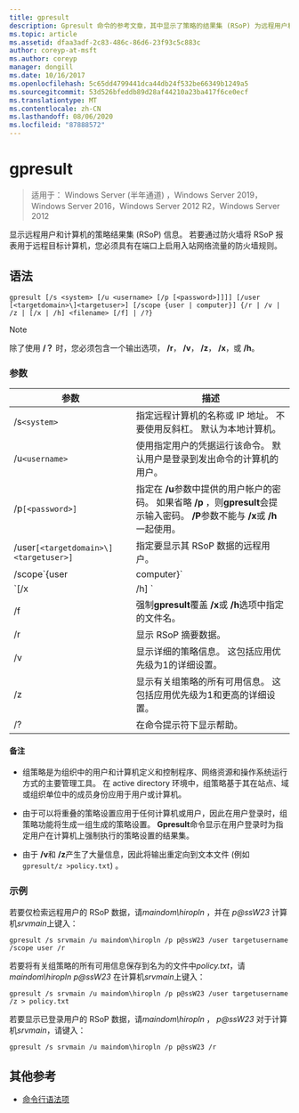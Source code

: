 ```yaml
---
title: gpresult
description: Gpresult 命令的参考文章，其中显示了策略的结果集 (RSoP) 为远程用户和计算机提供的信息。
ms.topic: article
ms.assetid: dfaa3adf-2c83-486c-86d6-23f93c5c883c
author: coreyp-at-msft
ms.author: coreyp
manager: dongill
ms.date: 10/16/2017
ms.openlocfilehash: 5c65dd4799441dca44db24f532be66349b1249a5
ms.sourcegitcommit: 53d526bfeddb89d28af44210a23ba417f6ce0ecf
ms.translationtype: MT
ms.contentlocale: zh-CN
ms.lasthandoff: 08/06/2020
ms.locfileid: "87888572"
---
```

# <a name="gpresult"></a>gpresult

> 适用于： Windows Server (半年通道) ，Windows Server 2019，Windows Server 2016，Windows Server 2012 R2，Windows Server 2012

显示远程用户和计算机的策略结果集 (RSoP) 信息。 若要通过防火墙将 RSoP 报表用于远程目标计算机，您必须具有在端口上启用入站网络流量的防火墙规则。

## <a name="syntax"></a>语法

```
gpresult [/s <system> [/u <username> [/p [<password>]]]] [/user [<targetdomain>\]<targetuser>] [/scope {user | computer}] {/r | /v | /z | [/x | /h] <filename> [/f] | /?}
```

> [!NOTE]
> 除了使用 **/？** 时，您必须包含一个输出选项， **/r**， **/v**， **/z**， **/x**，或 **/h**。

### <a name="parameters"></a>参数

| 参数 | 描述 |
| --------- | ----------- |
| /s`<system>` | 指定远程计算机的名称或 IP 地址。 不要使用反斜杠。 默认为本地计算机。 |
| /u`<username>` | 使用指定用户的凭据运行该命令。 默认用户是登录到发出命令的计算机的用户。 |
| /p`[<password>]` | 指定在 **/u**参数中提供的用户帐户的密码。 如果省略 **/p** ，则**gpresult**会提示输入密码。 **/P**参数不能与 **/x**或 **/h**一起使用。 |
| /user`[<targetdomain>\]<targetuser>]` | 指定要显示其 RSoP 数据的远程用户。 |
| /scope`{user | computer}` | 显示用户或计算机的 RSoP 数据。 如果省略 **/scope** ，则**gpresult**显示用户和计算机的 RSoP 数据。 |
| `[/x | /h] <filename>` | 将报表以 XML (**/x**) 或 HTML (**/h**) 格式保存在该位置，并使用*filename*参数指定的文件名保存。 不能与 **/u**、 **/p**、 **/r**、 **/v**或 **/z**一起使用。 |
| /f | 强制**gpresult**覆盖 **/x**或 **/h**选项中指定的文件名。 |
| /r | 显示 RSoP 摘要数据。 |
| /v | 显示详细的策略信息。 这包括应用优先级为1的详细设置。 |
| /z | 显示有关组策略的所有可用信息。 这包括应用优先级为1和更高的详细设置。 |
| /? | 在命令提示符下显示帮助。 |

#### <a name="remarks"></a>备注

- 组策略是为组织中的用户和计算机定义和控制程序、网络资源和操作系统运行方式的主要管理工具。 在 active directory 环境中，组策略基于其在站点、域或组织单位中的成员身份应用于用户或计算机。

- 由于可以将重叠的策略设置应用于任何计算机或用户，因此在用户登录时，组策略功能将生成一组生成的策略设置。 **Gpresult**命令显示在用户登录时为指定用户在计算机上强制执行的策略设置的结果集。

- 由于 **/v**和 **/z**产生了大量信息，因此将输出重定向到文本文件 (例如 `gpresult/z >policy.txt`) 。

### <a name="examples"></a>示例

若要仅检索远程用户的 RSoP 数据，请*maindom\hiropln* ，并在 *p@ssW23* 计算机*srvmain*上键入：

```
gpresult /s srvmain /u maindom\hiropln /p p@ssW23 /user targetusername /scope user /r
```

若要将有关组策略的所有可用信息保存到名为的文件中*policy.txt*，请*maindom\hiropln* *p@ssW23* 在计算机*srvmain*上键入：

```
gpresult /s srvmain /u maindom\hiropln /p p@ssW23 /user targetusername /z > policy.txt
```

若要显示已登录用户的 RSoP 数据，请*maindom\hiropln* ， *p@ssW23* 对于计算机*srvmain*，请键入：

```
gpresult /s srvmain /u maindom\hiropln /p p@ssW23 /r
```

## <a name="additional-references"></a>其他参考

- [命令行语法项](command-line-syntax-key.md)

